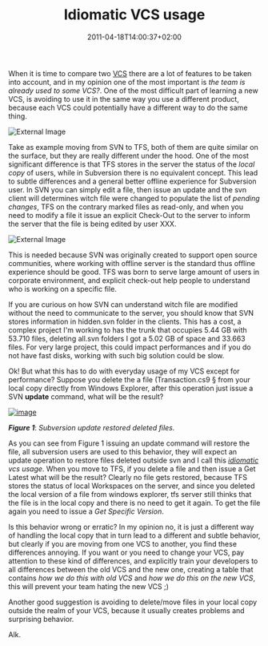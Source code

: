 ﻿---
title: "Idiomatic VCS usage"
description: ""
date: 2011-04-18T14:00:37+02:00
draft: false
tags: [Tfs,VCS]
categories: [Team Foundation Server]
---
When it is time to compare two [VCS](http://en.wikipedia.org/wiki/Revision_control) there are a lot of features to be taken into account, and in my opinion one of the most important is *the team is already used to some VCS?*. One of the most difficult part of learning a new VCS, is avoiding to use it in the same way you use a different product, because each VCS could potentially have a different way to do the same thing.

![External Image](http://t3.gstatic.com/images?q=tbn:ANd9GcRHoinmgqdfm7X8FYIi1aiC79z62au75CxBo2mxRY7qnDUioSj-Yg)

Take as example moving from SVN to TFS, both of them are quite similar on the surface, but they are really different under the hood. One of the most significant difference is that TFS stores in the server the status of the *local copy* of users, while in Subversion there is no equivalent concept. This lead to subtle differences and a general better offline experience for Subversion user. In SVN you can simply edit a file, then issue an update and the svn client will determines witch file were changed to populate the list of *pending changes*, TFS on the contrary marked files as read-only, and when you need to modify a file it issue an explicit Check-Out to the server to inform the server that the file is being edited by user XXX.

![External Image](http://t3.gstatic.com/images?q=tbn:ANd9GcR2YGUOHQ8UnwsLsToRL78uLkB4kMDPyk5ndlXFuIsAUu5Pacme-g)

This is needed because SVN was originally created to support open source communities, where working with offline server is the standard thus offline experience should be good. TFS was born to serve large amount of users in corporate environment, and explicit check-out help people to understand who is working on a specific file.

If you are curious on how SVN can understand witch file are modified without the need to communicate to the server, you should know that SVN stores information in hidden.svn folder in the clients. This has a cost, a complex project I'm working to has the trunk that occupies 5.44 GB with 53.710 files, deleting all.svn folders I got a 5.02 GB of space and 33.663 files. For very large project, this could impact performances and if you do not have fast disks, working with such big solution could be slow.

Ok! But what this has to do with everyday usage of my VCS except for performance? Suppose you delete the a file (Transaction.cs9 § from your local copy directly from Windows Explorer, after this operation just issue a SVN  **update** command, what will be the result?

[![image](https://www.codewrecks.com/blog/wp-content/uploads/2011/04/image_thumb7.png "image")](https://www.codewrecks.com/blog/wp-content/uploads/2011/04/image7.png)

 ***Figure 1***: *Subversion update restored deleted files.*

As you can see from Figure 1 issuing an update command will restore the file, all subversion users are used to this behavior, they will expect an update operation to restore files deleted outside svn and I call this *[idiomatic](http://dictionary.reference.com/browse/idiomatic) vcs usage*. When you move to TFS, if you delete a file and then issue a Get Latest what will be the result? Clearly no file gets restored, because TFS stores the status of local Workspaces on the server, and since you deleted the local version of a file from windows explorer, tfs server still thinks that the file is in the local copy and there is no need to get it again. To get the file again you need to issue a *Get Specific Version*.

Is this behavior wrong or erratic? In my opinion no, it is just a different way of handling the local copy that in turn lead to a different and subtle behavior, but clearly if you are moving from one VCS to another, you find these differences annoying. If you want or you need to change your VCS, pay attention to these kind of differences, and explicitly train your developers to all differences between the old VCS and the new one, creating a table that contains *how we do this with old VCS* and *how we do this on the new VCS*, this will prevent your team hating the new VCS ;)

Another good suggestion is avoiding to delete/move files in your local copy outside the realm of your VCS, because it usually creates problems and surprising behavior.

Alk.
